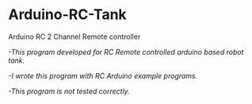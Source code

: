 # Arduino-RC-Tank
Arduino RC 2 Channel Remote controller 

*-This program developed for RC Remote controlled arduino based robot tank.*

*-I wrote this program with RC Arduino example programs.*

*-This program is not tested correctly.*
